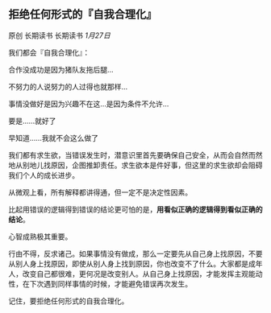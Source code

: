 ## 拒绝任何形式的『自我合理化』

原创 长期读书 长期读书 *1月27日*



我们都会『自我合理化』：











合作没成功是因为猪队友拖后腿…



不努力的人说努力的人过得也就那样…



事情没做好是因为兴趣不在这…是因为条件不允许…



要是……就好了



早知道……我就不会这么做了











我们都有求生欲，当错误发生时，潜意识里首先要确保自己安全，从而会自然而然地从别地儿找原因，企图推卸责任。求生欲本是件好事，但这里的求生欲却会阻碍我们个人的成长进步。



从微观上看，所有解释都讲得通，但一定不是决定性因素。



比起用错误的逻辑得到错误的结论更可怕的是，**用看似正确的逻辑得到看似正确的结论**。



心智成熟极其重要。



行由不得，反求诸己。如果事情没有做成，那么一定要先从自己身上找原因，不要从别人身上找原因，即使从别人身上找到原因，你也改变不了什么。大家都是成年人，改变自己都很难，更何况是改变别人。从自己身上找原因，才能发挥主观能动性，在下次遇到同样事情的时候，才能避免错误再次发生。



记住，要拒绝任何形式的自我合理化。
